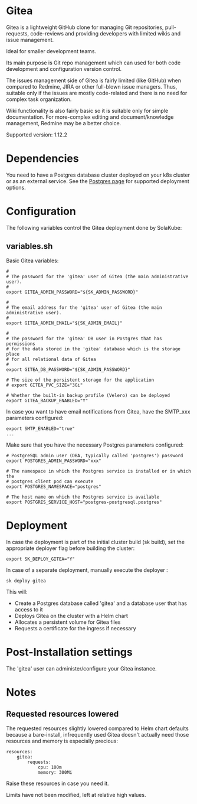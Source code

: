 # Gitea

Gitea is a lightweight GitHub clone for managing Git repositories, pull-requests, code-reviews and providing developers with limited wikis and issue management.

Ideal for smaller development teams.

Its main purpose is Git repo management which can used for both code development and configuration version control.

The issues management side of Gitea is fairly limited (like GitHub) when compared to Redmine, JIRA or other full-blown issue managers. Thus, suitable only if the issues are mostly code-related and there is no need for complex task organization.   

Wiki functionality is also fairly basic so it is suitable only for simple documentation. For more-complex editing and document/knowledge management, Redmine may be a better choice.

Supported version: 1.12.2

# Dependencies

You need to have a Postgres database cluster deployed on your k8s cluster or as an external service. See the [Postgres page](postgres.md) for supported deployment options.  

# Configuration

The following variables control the Gitea deployment done by SolaKube:

## variables.sh

Basic Gitea variables:

~~~
#
# The password for the 'gitea' user of Gitea (the main administrative user).
#
export GITEA_ADMIN_PASSWORD="${SK_ADMIN_PASSWORD}"

#
# The email address for the 'gitea' user of Gitea (the main administrative user).
#
export GITEA_ADMIN_EMAIL="${SK_ADMIN_EMAIL}"

#
# The password for the 'gitea' DB user in Postgres that has permissions
# for the data stored in the 'gitea' database which is the storage place
# for all relational data of Gitea
#
export GITEA_DB_PASSWORD="${SK_ADMIN_PASSWORD}"

# The size of the persistent storage for the application
# export GITEA_PVC_SIZE="3Gi"

# Whether the built-in backup profile (Velero) can be deployed
export GITEA_BACKUP_ENABLED="Y"
~~~

In case you want to have email notifications from Gitea, have the SMTP_xxx parameters configured:

~~~
export SMTP_ENABLED="true"
...
~~~

Make sure that you have the necessary Postgres parameters configured:

~~~
# PostgreSQL admin user (DBA, typically called 'postgres') password
export POSTGRES_ADMIN_PASSWORD="xxx"

# The namespace in which the Postgres service is installed or in which the
# postgres client pod can execute
export POSTGRES_NAMESPACE="postgres"

# The host name on which the Postgres service is available
export POSTGRES_SERVICE_HOST="postgres-postgresql.postgres"

~~~

# Deployment

In case the deployment is part of the initial cluster build (sk build), set the appropriate deployer flag before building the cluster:

~~~
export SK_DEPLOY_GITEA="Y"
~~~

In case of a separate deployment, manually execute the deployer :

~~~
sk deploy gitea
~~~ 

This will:
- Create a Postgres database called 'gitea' and a database user that has
  access to it
- Deploys Gitea on the cluster with a Helm chart
- Allocates a persistent volume for Gitea files
- Requests a certificate for the ingress if necessary

# Post-Installation settings

The 'gitea' user can administer/configure your Gitea instance.

# Notes

## Requested resources lowered

The requested resources slightly lowered compared to Helm chart defaults because a
bare-install, infrequently used Gitea doesn't actually need those resources and memory is 
especially precious:

~~~
resources:
    gitea:
        requests:
            cpu: 100m
            memory: 300Mi
~~~
Raise these resources in case you need it.

Limits have not been modified, left at relative high values.

